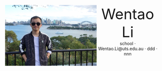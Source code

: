 <img src="fig/lwt.jpeg" width = "300" height = "200" align=left />

 <center>
     <font size=30> Wentao Li </font>
     <div>
         <span>
             school
         </span>
         ·
         <span>
             Wentao.Li@uts.edu.au
         </span>
         ·
         <span>
             ddd
         </span>
         ·
         <span>
             nnn
         </span>
     </div>
 </center>
